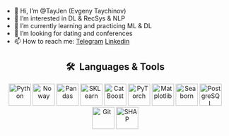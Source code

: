 - 👋 Hi, I’m @TayJen (Evgeny Taychinov)
- 👀 I’m interested in DL & RecSys & NLP
- 🌱 I’m currently learning and practicing ML & DL
- 💞️ I’m looking for dating and conferences
- 📫 How to reach me:
  [Telegram](https://t.me/holy_guacamole0 "Telegram")
  [Linkedin](https://www.linkedin.com/in/evgeny-taychinov/)

         
<h2 align="center"> 🛠 &nbsp;Languages & Tools</h2>
<p align="center">
<img title="Python" src="https://cdn.jsdelivr.net/gh/devicons/devicon/icons/python/python-original.svg" width="50" height="50" />
<img title="Numpy" src="https://cdn.jsdelivr.net/gh/devicons/devicon/icons/numpy/numpy-original.svg" width="50" height="50" alt='No way' /> 
<img title="Pandas" src="https://cdn.jsdelivr.net/gh/devicons/devicon/icons/pandas/pandas-original.svg" width="50" height="50" />
<img title="SKLearn" src="https://upload.wikimedia.org/wikipedia/commons/0/05/Scikit_learn_logo_small.svg" width="50" height="50" />
<img title="CatBoost" src="https://upload.wikimedia.org/wikipedia/commons/c/cc/CatBoostLogo.png" width="50" height="50" />
<img title="PyTorch" src="https://cdn.jsdelivr.net/gh/devicons/devicon/icons/pytorch/pytorch-original.svg" width="50" height="50" />
<img title="Matplotlib" src="https://upload.wikimedia.org/wikipedia/commons/thumb/8/84/Matplotlib_icon.svg/1200px-Matplotlib_icon.svg.png" width="50" height="50"/>
<img title="Seaborn" src="https://seaborn.pydata.org/_images/logo-mark-lightbg.svg" width="50" height="50"/>
<img title="PostgreSQL" src="https://cdn.jsdelivr.net/gh/devicons/devicon/icons/postgresql/postgresql-original.svg" width="50" height="50" />
<img title="Git" src="https://cdn.jsdelivr.net/gh/devicons/devicon/icons/git/git-original.svg" width="50" height="50" />
<img title="SHAP" src="https://shap.readthedocs.io/en/latest/_static/shap_logo_white.png" width="50" height="50" />

</p>

<!---
TayJen/TayJen is a ✨ special ✨ repository because its `README.md` (this file) appears on your GitHub profile.
You can click the Preview link to take a look at your changes.
--->
